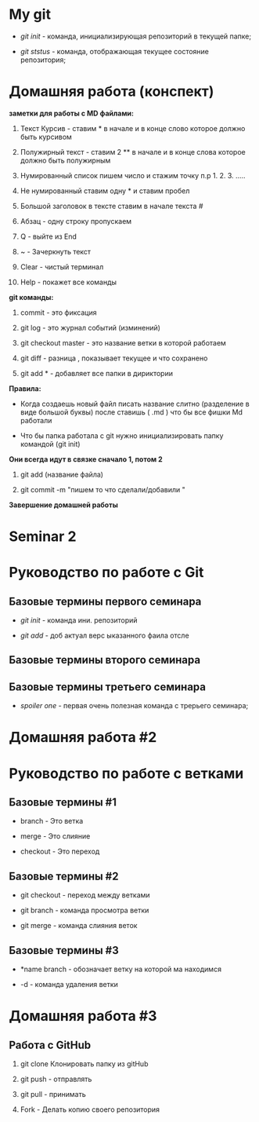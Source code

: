 #  My git 

* *git init* - команда, инициализирующая репозиторий в текущей папке;

* *git ststus* - команда, отображающая текущее состояние репозитория;



# Домашняя работа (конспект)

**заметки для работы с MD файлами:**

1. Текст Курсив - ставим * в начале и в конце слово которое должно быть курсивом

2. Полужирный текст - ставим 2 ** в начале и в конце слова которое должно быть полужирным

3. Нумированный список пишем число и стажим точку п.р 1. 2. 3. .....

4. Не нумированный ставим одну * и ставим пробел

5. Большой заголовок в тексте ставим в начале текста #

6. Абзац - одну строку пропускаем

7. Q - выйте из End 

8. ~ - Зачеркнуть текст

9. Clear - чистый терминал 

10. Help - покажет все команды

**git команды:**

1. commit - это фиксация 

2. git log - это журнал событий (изминений)

3. git checkout master - это название ветки в которой работаем

5. git diff - разница , показывает текущее и что сохранено 

6. git add * - добавляет все папки в дириктории 

**Правила:**

* Когда создаешь новый файл писать название слитно (разделение в виде большой буквы) после ставишь ( .md ) что бы все фишки Md работали

* Что бы папка работала с git нужно инициализировать папку командой (git init)

**Они всегда идут в связке сначало 1, потом 2**

1. git add (название файла)

2. git commit -m "пишем то что сделали/добавили "

**Завершение домашней работы**

# Seminar 2

# Руководство по работе с Git

## Базовые термины первого семинарa

* *git init* - команда ини. репозиторий

* *git add* - доб актуал верс ыказанного фаила отсле

## Базовые термины второго семинара 

## Базовые термины третьего семинара 

* *spoiler one* - первая очень полезная команда с трерьего семинара;




# Домашняя работа #2 

# Руководство по работе с ветками

## Базовые термины #1

* branch - Это ветка

* merge - Это слияние 

* checkout - Это переход

## Базовые термины #2

* git checkout - переход между ветками 

* git branch - команда просмотра ветки 

* git merge - команда слияния веток 

## Базовые термины #3

* *name branch - обозначает ветку на которой ма находимся 
 
 * -d - команда удаления ветки 


 # Домашняя работа #3

 ## Работа с GitHub

 1. git clone Клонировать папку из gitHub

 2. git push - отправлять

 3. git pull - принимать

 4. Fork - Делать копию своего репозитория 